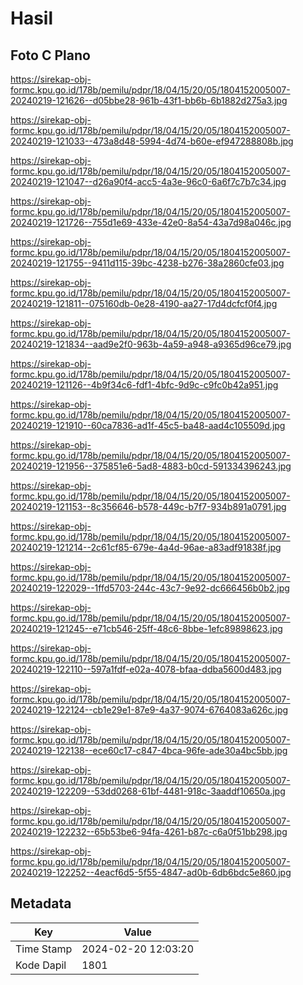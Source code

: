 # Hasil

## Foto C Plano

https://sirekap-obj-formc.kpu.go.id/178b/pemilu/pdpr/18/04/15/20/05/1804152005007-20240219-121626--d05bbe28-961b-43f1-bb6b-6b1882d275a3.jpg

https://sirekap-obj-formc.kpu.go.id/178b/pemilu/pdpr/18/04/15/20/05/1804152005007-20240219-121033--473a8d48-5994-4d74-b60e-ef947288808b.jpg

https://sirekap-obj-formc.kpu.go.id/178b/pemilu/pdpr/18/04/15/20/05/1804152005007-20240219-121047--d26a90f4-acc5-4a3e-96c0-6a6f7c7b7c34.jpg

https://sirekap-obj-formc.kpu.go.id/178b/pemilu/pdpr/18/04/15/20/05/1804152005007-20240219-121726--755d1e69-433e-42e0-8a54-43a7d98a046c.jpg

https://sirekap-obj-formc.kpu.go.id/178b/pemilu/pdpr/18/04/15/20/05/1804152005007-20240219-121755--9411d115-39bc-4238-b276-38a2860cfe03.jpg

https://sirekap-obj-formc.kpu.go.id/178b/pemilu/pdpr/18/04/15/20/05/1804152005007-20240219-121811--075160db-0e28-4190-aa27-17d4dcfcf0f4.jpg

https://sirekap-obj-formc.kpu.go.id/178b/pemilu/pdpr/18/04/15/20/05/1804152005007-20240219-121834--aad9e2f0-963b-4a59-a948-a9365d96ce79.jpg

https://sirekap-obj-formc.kpu.go.id/178b/pemilu/pdpr/18/04/15/20/05/1804152005007-20240219-121126--4b9f34c6-fdf1-4bfc-9d9c-c9fc0b42a951.jpg

https://sirekap-obj-formc.kpu.go.id/178b/pemilu/pdpr/18/04/15/20/05/1804152005007-20240219-121910--60ca7836-ad1f-45c5-ba48-aad4c105509d.jpg

https://sirekap-obj-formc.kpu.go.id/178b/pemilu/pdpr/18/04/15/20/05/1804152005007-20240219-121956--375851e6-5ad8-4883-b0cd-591334396243.jpg

https://sirekap-obj-formc.kpu.go.id/178b/pemilu/pdpr/18/04/15/20/05/1804152005007-20240219-121153--8c356646-b578-449c-b7f7-934b891a0791.jpg

https://sirekap-obj-formc.kpu.go.id/178b/pemilu/pdpr/18/04/15/20/05/1804152005007-20240219-121214--2c61cf85-679e-4a4d-96ae-a83adf91838f.jpg

https://sirekap-obj-formc.kpu.go.id/178b/pemilu/pdpr/18/04/15/20/05/1804152005007-20240219-122029--1ffd5703-244c-43c7-9e92-dc666456b0b2.jpg

https://sirekap-obj-formc.kpu.go.id/178b/pemilu/pdpr/18/04/15/20/05/1804152005007-20240219-121245--e71cb546-25ff-48c6-8bbe-1efc89898623.jpg

https://sirekap-obj-formc.kpu.go.id/178b/pemilu/pdpr/18/04/15/20/05/1804152005007-20240219-122110--597a1fdf-e02a-4078-bfaa-ddba5600d483.jpg

https://sirekap-obj-formc.kpu.go.id/178b/pemilu/pdpr/18/04/15/20/05/1804152005007-20240219-122124--cb1e29e1-87e9-4a37-9074-6764083a626c.jpg

https://sirekap-obj-formc.kpu.go.id/178b/pemilu/pdpr/18/04/15/20/05/1804152005007-20240219-122138--ece60c17-c847-4bca-96fe-ade30a4bc5bb.jpg

https://sirekap-obj-formc.kpu.go.id/178b/pemilu/pdpr/18/04/15/20/05/1804152005007-20240219-122209--53dd0268-61bf-4481-918c-3aaddf10650a.jpg

https://sirekap-obj-formc.kpu.go.id/178b/pemilu/pdpr/18/04/15/20/05/1804152005007-20240219-122232--65b53be6-94fa-4261-b87c-c6a0f51bb298.jpg

https://sirekap-obj-formc.kpu.go.id/178b/pemilu/pdpr/18/04/15/20/05/1804152005007-20240219-122252--4eacf6d5-5f55-4847-ad0b-6db6bdc5e860.jpg


## Metadata

| Key        | Value               |
| ---------- | ------------------- |
| Time Stamp | 2024-02-20 12:03:20 |
| Kode Dapil | 1801                |



